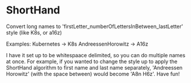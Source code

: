 # ShortHand
Convert long names to 'firstLetter_numberOfLettersInBetween_lastLetter' style (like K8s, or a16z)

Examples:
Kubernetes -> K8s
AndreessenHorowitz -> A16z

I have it set up to be whitespaace delimited, so you can do multiple names at once. For example, if you wanted to change the style up to apply the ShortHand algorithm to first name and last name separately, 'Andreessen Horowitz' (with the space between) would become 'A8n H6z'. Have fun!
